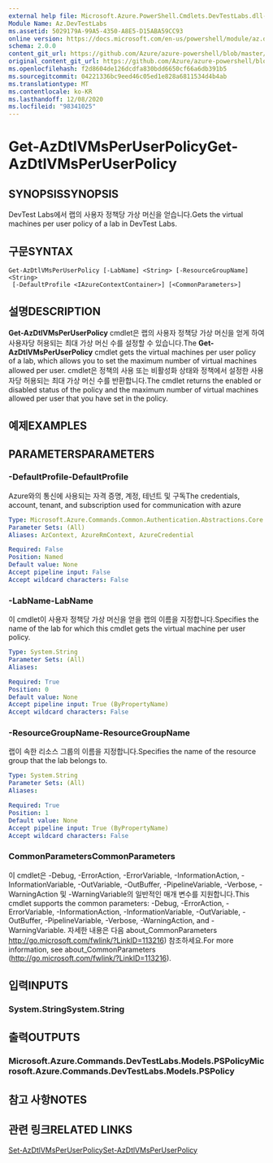 ```yaml
---
external help file: Microsoft.Azure.PowerShell.Cmdlets.DevTestLabs.dll-Help.xml
Module Name: Az.DevTestLabs
ms.assetid: 5029179A-99A5-4350-A8E5-D15ABA59CC93
online version: https://docs.microsoft.com/en-us/powershell/module/az.devtestlabs/get-azdtlvmsperuserpolicy
schema: 2.0.0
content_git_url: https://github.com/Azure/azure-powershell/blob/master/src/DevTestLabs/DevTestLabs/help/Get-AzDtlVMsPerUserPolicy.md
original_content_git_url: https://github.com/Azure/azure-powershell/blob/master/src/DevTestLabs/DevTestLabs/help/Get-AzDtlVMsPerUserPolicy.md
ms.openlocfilehash: f2d8604de126dcdfa830bdd6650cf66a6db391b5
ms.sourcegitcommit: 04221336bc9eed46c05ed1e828a6811534d4b4ab
ms.translationtype: MT
ms.contentlocale: ko-KR
ms.lasthandoff: 12/08/2020
ms.locfileid: "98341025"
---
```

# <span data-ttu-id="add9b-101">Get-AzDtlVMsPerUserPolicy</span><span class="sxs-lookup"><span data-stu-id="add9b-101">Get-AzDtlVMsPerUserPolicy</span></span>

## <span data-ttu-id="add9b-102">SYNOPSIS</span><span class="sxs-lookup"><span data-stu-id="add9b-102">SYNOPSIS</span></span>
<span data-ttu-id="add9b-103">DevTest Labs에서 랩의 사용자 정책당 가상 머신을 얻습니다.</span><span class="sxs-lookup"><span data-stu-id="add9b-103">Gets the virtual machines per user policy of a lab in DevTest Labs.</span></span>

## <span data-ttu-id="add9b-104">구문</span><span class="sxs-lookup"><span data-stu-id="add9b-104">SYNTAX</span></span>

```
Get-AzDtlVMsPerUserPolicy [-LabName] <String> [-ResourceGroupName] <String>
 [-DefaultProfile <IAzureContextContainer>] [<CommonParameters>]
```

## <span data-ttu-id="add9b-105">설명</span><span class="sxs-lookup"><span data-stu-id="add9b-105">DESCRIPTION</span></span>
<span data-ttu-id="add9b-106">**Get-AzDtlVMsPerUserPolicy** cmdlet은 랩의 사용자 정책당 가상 머신을 얻게 하여 사용자당 허용되는 최대 가상 머신 수를 설정할 수 있습니다.</span><span class="sxs-lookup"><span data-stu-id="add9b-106">The **Get-AzDtlVMsPerUserPolicy** cmdlet gets the virtual machines per user policy of a lab, which allows you to set the maximum number of virtual machines allowed per user.</span></span>
<span data-ttu-id="add9b-107">cmdlet은 정책의 사용 또는 비활성화 상태와 정책에서 설정한 사용자당 허용되는 최대 가상 머신 수를 반환합니다.</span><span class="sxs-lookup"><span data-stu-id="add9b-107">The cmdlet returns the enabled or disabled status of the policy and the maximum number of virtual machines allowed per user that you have set in the policy.</span></span>

## <span data-ttu-id="add9b-108">예제</span><span class="sxs-lookup"><span data-stu-id="add9b-108">EXAMPLES</span></span>

## <span data-ttu-id="add9b-109">PARAMETERS</span><span class="sxs-lookup"><span data-stu-id="add9b-109">PARAMETERS</span></span>

### <span data-ttu-id="add9b-110">-DefaultProfile</span><span class="sxs-lookup"><span data-stu-id="add9b-110">-DefaultProfile</span></span>
<span data-ttu-id="add9b-111">Azure와의 통신에 사용되는 자격 증명, 계정, 테넌트 및 구독</span><span class="sxs-lookup"><span data-stu-id="add9b-111">The credentials, account, tenant, and subscription used for communication with azure</span></span>

```yaml
Type: Microsoft.Azure.Commands.Common.Authentication.Abstractions.Core.IAzureContextContainer
Parameter Sets: (All)
Aliases: AzContext, AzureRmContext, AzureCredential

Required: False
Position: Named
Default value: None
Accept pipeline input: False
Accept wildcard characters: False
```

### <span data-ttu-id="add9b-112">-LabName</span><span class="sxs-lookup"><span data-stu-id="add9b-112">-LabName</span></span>
<span data-ttu-id="add9b-113">이 cmdlet이 사용자 정책당 가상 머신을 얻을 랩의 이름을 지정합니다.</span><span class="sxs-lookup"><span data-stu-id="add9b-113">Specifies the name of the lab for which this cmdlet gets the virtual machine per user policy.</span></span>

```yaml
Type: System.String
Parameter Sets: (All)
Aliases:

Required: True
Position: 0
Default value: None
Accept pipeline input: True (ByPropertyName)
Accept wildcard characters: False
```

### <span data-ttu-id="add9b-114">-ResourceGroupName</span><span class="sxs-lookup"><span data-stu-id="add9b-114">-ResourceGroupName</span></span>
<span data-ttu-id="add9b-115">랩이 속한 리소스 그룹의 이름을 지정합니다.</span><span class="sxs-lookup"><span data-stu-id="add9b-115">Specifies the name of the resource group that the lab belongs to.</span></span>

```yaml
Type: System.String
Parameter Sets: (All)
Aliases:

Required: True
Position: 1
Default value: None
Accept pipeline input: True (ByPropertyName)
Accept wildcard characters: False
```

### <span data-ttu-id="add9b-116">CommonParameters</span><span class="sxs-lookup"><span data-stu-id="add9b-116">CommonParameters</span></span>
<span data-ttu-id="add9b-117">이 cmdlet은 -Debug, -ErrorAction, -ErrorVariable, -InformationAction, -InformationVariable, -OutVariable, -OutBuffer, -PipelineVariable, -Verbose, -WarningAction 및 -WarningVariable의 일반적인 매개 변수를 지원합니다.</span><span class="sxs-lookup"><span data-stu-id="add9b-117">This cmdlet supports the common parameters: -Debug, -ErrorAction, -ErrorVariable, -InformationAction, -InformationVariable, -OutVariable, -OutBuffer, -PipelineVariable, -Verbose, -WarningAction, and -WarningVariable.</span></span> <span data-ttu-id="add9b-118">자세한 내용은 다음 about_CommonParameters http://go.microsoft.com/fwlink/?LinkID=113216) 참조하세요.</span><span class="sxs-lookup"><span data-stu-id="add9b-118">For more information, see about_CommonParameters (http://go.microsoft.com/fwlink/?LinkID=113216).</span></span>

## <span data-ttu-id="add9b-119">입력</span><span class="sxs-lookup"><span data-stu-id="add9b-119">INPUTS</span></span>

### <span data-ttu-id="add9b-120">System.String</span><span class="sxs-lookup"><span data-stu-id="add9b-120">System.String</span></span>

## <span data-ttu-id="add9b-121">출력</span><span class="sxs-lookup"><span data-stu-id="add9b-121">OUTPUTS</span></span>

### <span data-ttu-id="add9b-122">Microsoft.Azure.Commands.DevTestLabs.Models.PSPolicy</span><span class="sxs-lookup"><span data-stu-id="add9b-122">Microsoft.Azure.Commands.DevTestLabs.Models.PSPolicy</span></span>

## <span data-ttu-id="add9b-123">참고 사항</span><span class="sxs-lookup"><span data-stu-id="add9b-123">NOTES</span></span>

## <span data-ttu-id="add9b-124">관련 링크</span><span class="sxs-lookup"><span data-stu-id="add9b-124">RELATED LINKS</span></span>

[<span data-ttu-id="add9b-125">Set-AzDtlVMsPerUserPolicy</span><span class="sxs-lookup"><span data-stu-id="add9b-125">Set-AzDtlVMsPerUserPolicy</span></span>](./Set-AzDtlVMsPerUserPolicy.md)


